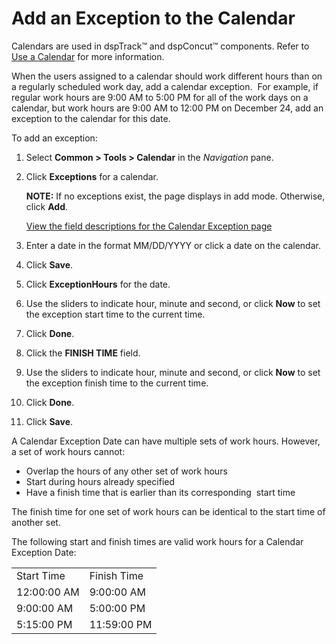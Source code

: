 # Add an Exception to the Calendar

Calendars are used in dspTrack™ and dspConcut™ components. Refer to [Use
a Calendar](Use_a_Calendar.htm) for more information.

When the users assigned to a calendar should work different hours than
on a regularly scheduled work day, add a calendar exception.  For
example, if regular work hours are 9:00 AM to 5:00 PM for all of the
work days on a calendar, but work hours are 9:00 AM to 12:00 PM on
December 24, add an exception to the calendar for this date.

To add an exception:

1.  Select **Common \> Tools \> Calendar** in the *Navigation* pane.

2.  Click **Exceptions** for a calendar.
    
    **NOTE:** If no exceptions exist, the page displays in add mode.
    Otherwise, click **Add**.
    
    [View the field descriptions for the Calendar Exception
    page](../Page_Desc/Calendar_Exception.htm)

3.  Enter a date in the format MM/DD/YYYY or click a date on the
    calendar.

4.  Click **Save**.

5.  Click **ExceptionHours** for the date.

6.  Use the sliders to indicate hour, minute and second, or click
    **Now** to set the exception start time to the current time.

7.  Click **Done**.

8.  Click the **FINISH TIME** field.

9.  Use the sliders to indicate hour, minute and second, or click
    **Now** to set the exception finish time to the current time.

10. Click **Done**.

11. Click **Save**.

A Calendar Exception Date can have multiple sets of work hours. However,
a set of work hours cannot:

  - Overlap the hours of any other set of work hours
  - Start during hours already specified
  - Have a finish time that is earlier than its corresponding
    <span> </span>start time

The finish time for one set of work hours can be identical to the start
time of another set.

The following start and finish times are valid work hours for a Calendar
Exception Date:

|             |             |
| ----------- | ----------- |
| Start Time  | Finish Time |
| 12:00:00 AM | 9:00:00 AM  |
| 9:00:00 AM  | 5:00:00 PM  |
| 5:15:00 PM  | 11:59:00 PM |
